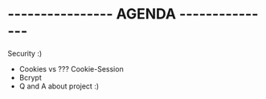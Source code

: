 # ---------------- AGENDA ---------------

Security :)

- Cookies vs ??? Cookie-Session
- Bcrypt
- Q and A about project :)







